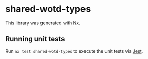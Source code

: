 # shared-wotd-types

This library was generated with [Nx](https://nx.dev).

## Running unit tests

Run `nx test shared-wotd-types` to execute the unit tests via [Jest](https://jestjs.io).
